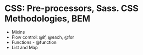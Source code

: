 # CSS: Pre-processors, Sass. CSS Methodologies, BEM

- Mixins
- Flow control: @if, @each, @for
- Functions - @function
- List and Map
